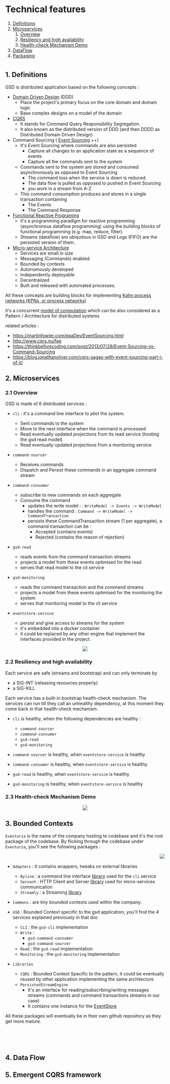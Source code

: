 # Technical features
1. <a href="#1-definitions">Definitions</a>
2. <a href="#2-microservices">Microservices</a>
   1. <a href="#21-overview">Overview</a>
   2. <a href="#22-resiliency-and-high-availability--health-check-mechanism">Resiliency and high availability</a>
   3. <a href="#23-demo">Health-check Mechanism Demo</a>
3. <a href="#">DataFlow</a>
4. <a href="#">Packaging</a>
<h1> </h1>

## 1. Definitions

GSD is distributed application based on the following concepts :
- [Domain Driven Design](https://en.wikipedia.org/wiki/Domain-driven_design) (DDD)
    - Place the project's primary focus on the core domain and domain logic
    - Base complex designs on a model of the domain
- [CQRS](https://docs.microsoft.com/en-us/azure/architecture/patterns/cqrs)
    - It stands for Command Query Responsibility Segregation.
    - It also known as the distributed version of DDD (and then DDDD as Distributed Domain Driven Design)
- Command Sourcing ( [Event Sourcing](https://martinfowler.com/eaaDev/EventSourcing.html) ++)
    - It's Event Sourcing where commands are also persisted
        - Capture all changes to an application state as a sequence of events
        - Capture all the commands sent to the system
    - Commands sent to the system are stored and consumed asynchronously as opposed to Event Sourcing
        - The command loss when the service is down is reduced.
        - The data flow is pulled as opposed to pushed in Event Sourcing
        - you work in a stream from A-Z
    - This command consumption produces and stores in a single transaction containing
        - The Events
        - The Command Response
- [Functional Reactive Programing](https://en.wikipedia.org/wiki/Functional_reactive_programming)
    - it's a programming paradigm for reactive programming (asynchronous dataflow programming) using the building blocks of functional programming (e.g. map, reduce, filter).
    - Streams (dataflow) are ubiquitous in GSD and Logs (FIFO) are the persisted version of them.
- [Micro-service Architecture](https://en.wikipedia.org/wiki/Microservices)
    - Services are small in size
    - Messaging (Commands) enabled
    - Bounded by contexts
    - Autonomously developed
    - Independently deployable
    - Decentralized
    - Built and released with automated processes.

All these concepts are building blocks for implementing [Kahn process networks (KPNs, or process networks)](https://en.wikipedia.org/wiki/Kahn_process_networks)

it's a concurrent [model of computation](https://en.wikipedia.org/wiki/Model_of_computation) which can be also considered as a Pattern / Architecture for distributed systems

related articles :

- https://martinfowler.com/eaaDev/EventSourcing.html
- http://www.cqrs.nu/faq
- https://thinkbeforecoding.com/post/2013/07/28/Event-Sourcing-vs-Command-Sourcing
- https://blog.jonathanoliver.com/cqrs-sagas-with-event-sourcing-part-i-of-ii/


## 2. Microservices

### 2.1 Overview

GSD is made of 6 distributed services :

- `cli` : it's a command line interface to pilot the system.
    - Sent commands to the system
    - Move to the next interface when the command is processed
    - Read eventually updated projections from its read service (hosting the gsd read model)
    - Read eventually updated projections from a monitoring service

- `command-sourcer`
    - Receives commands
    - Dispatch and Persist these commands in an aggregate command stream

- `command-consumer`
    - subscribe to new commands on each aggregate
    - Consume the command
        - updates the write model : : `WriteModel -> Events -> WriteModel`
        - handles the command : `Command -> WriteModel -> CommandTransaction`
        - persists these CommandTransaction stream (1 per aggregate), a command transaction can be :
            - Accepted (contains events)
            - Rejected (contains the reason of rejection)

- `gsd-read`
    - reads events from the command transaction streams
    - projects a model from these events optimised for the read
    - serves that read model to the cli service

- `gsd-monitoring`
    - reads the command transaction and the command streams
    - projects a model from these events optimised for the monitoring the system
    - serves that monitoring model to the cli service

- `eventstore-service`
    - persist and give access to streams for the system
    - it's embedded into a docker container
    - it could be replaced by any other engine that implement the interfaces provided in the project.

<p align="center">
  <img src="microservices.png">
</p>

### 2.2 Resiliency and high availability

Each service are safe (streams and bootstrap) and can only terminate by
- a SIG-INT (releasing resources properly)
- a SIG-KILL

Each service has a built-in bootstrap health-check mechanism.
The services can run till they call an unhealthy dependency, at this moment they come back in that health-check mechanism.

- `cli` is healthy, when the following dependencies are healthy :
    - `command-sourcer`
    - `command-consumer`
    - `gsd-read`
    - `gsd-monitoring`

- `command-sourcer` is healthy, when `eventstore-service` is healthy
- `command-consumer` is healthy, when `eventstore-service` is healthy
- `gsd-read` is healthy, when `eventstore-service` is healthy
- `gsd-monitoring` is healthy, when `eventstore-service` is healthy

### 2.3 Health-check Mechanism Demo

<p align="center">
  <img src="https://github.com/Eventuria/media/raw/master/healthcheck.gif">
</p>


##  3. Bounded Contexts

`Eventuria` is the name of the company hosting te codebase and it's the root package of the codebase.
By flicking through the codebase under `Eventuria`, you'll see the following packages :

<img align="right" src="packages.png"> <div><br>
- `Adapters` : it contains wrappers, tweaks on external libraries
    - `Byline` : a command line interface [library](http://hackage.haskell.org/package/byline) used for the `cli` service
    - `Servant` : HTTP Client and Server [library](https://github.com/haskell-servant) used for micro-services communication
    - `Streamly` : a Streaming [library](https://github.com/composewell/streamly)

- `Commons` : are tiny bounded contexts used within the company.

- `GSD` : Bounded Context specific to the gsd application, you'll find the 4 services explained previously in that doc
    - `CLI` : the `gsd-cli` implementation
    - `Write` :
        - `gsd-command-consumer`
        - `gsd-command-sourcer`
    - `Read` : the `gsd-read` implementation
    - `Monitoring` : the `gsd-monitoring` implementation

- `Libraries`
    - `CQRS` : Bounded Context Specific to the pattern, it could be eventually reused by other application implementing the same architecture
    - `PersistedStreamEngine`
        - It's an interface for reading/subscribing/writing messages streams (commands and command transactions streams in our case)
        - It contains one instance for the [EventStore](https://eventstore.org/)

All these packages will eventually be in their own github repository as they get more mature.
</div>
<br><br><br>

##  4. Data Flow

##  5. Emergent CQRS framework

<h1> </h1>


